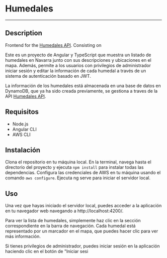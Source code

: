 # Humedales
---
## Description

Frontend for the [Humedales API](https://github.com/guillermodean/ZonasHumedas.git). Consisting on 

Este es un proyecto de Angular y TypeScript que muestra un listado de humedales en Navarra junto con sus descripciones y ubicaciones en el mapa. Además, permite a los usuarios con privilegios de administrador iniciar sesión y editar la información de cada humedal a través de un sistema de autenticación basado en JWT.

La información de los humedales está almacenada en una base de datos en DynamoDB, que ya ha sido creada previamente, se gestiona a traves de la API [Humedales API](https://github.com/guillermodean/ZonasHumedas.git).

## Requisitos
* Node.js
* Angular CLI
* AWS CLI
## Instalación


Clona el repositorio en tu máquina local.
En la terminal, navega hasta el directorio del proyecto y ejecuta `npm install` para instalar todas las dependencias.
Configura las credenciales de AWS en tu máquina usando el comando `aws configure`.
Ejecuta ng serve para iniciar el servidor local.


## Uso
Una vez que hayas iniciado el servidor local, puedes acceder a la aplicación en tu navegador web navegando a http://localhost:4200/.

Para ver la lista de humedales, simplemente haz clic en la sección correspondiente en la barra de navegación. Cada humedal está representado por un marcador en el mapa, que puedes hacer clic para ver más información.

Si tienes privilegios de administrador, puedes iniciar sesión en la aplicación haciendo clic en el botón de "Iniciar sesi
